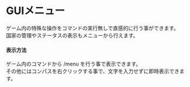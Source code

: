 # GUIメニュー
ゲーム内の特殊な操作をコマンドの実行無しで直感的に行う事ができます。  
国家の管理やステータスの表示もメニューから行えます。

#### 表示方法
ゲーム内のコマンドから /menu を行う事で表示できます。  
その他にはコンパスを右クリックする事で、文字を入力せずに即時表示できます。
